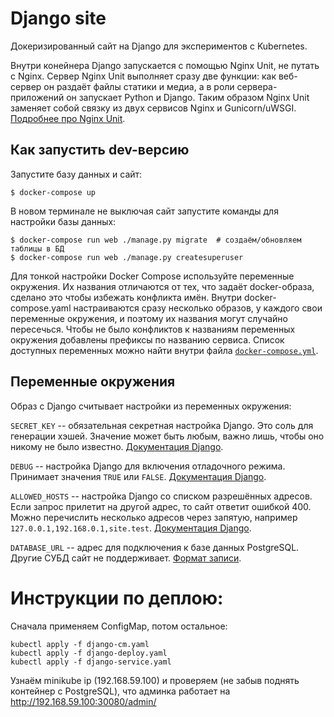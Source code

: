 # Django site

Докеризированный сайт на Django для экспериментов с Kubernetes.

Внутри конейнера Django запускается с помощью Nginx Unit, не путать с Nginx. Сервер Nginx Unit выполняет сразу две функции: как веб-сервер он раздаёт файлы статики и медиа, а в роли сервера-приложений он запускает Python и Django. Таким образом Nginx Unit заменяет собой связку из двух сервисов Nginx и Gunicorn/uWSGI. [Подробнее про Nginx Unit](https://unit.nginx.org/).

## Как запустить dev-версию

Запустите базу данных и сайт:

```shell-session
$ docker-compose up
```

В новом терминале не выключая сайт запустите команды для настройки базы данных:

```shell-session
$ docker-compose run web ./manage.py migrate  # создаём/обновляем таблицы в БД
$ docker-compose run web ./manage.py createsuperuser
```

Для тонкой настройки Docker Compose используйте переменные окружения. Их названия отличаются от тех, что задаёт docker-образа, сделано это чтобы избежать конфликта имён. Внутри docker-compose.yaml настраиваются сразу несколько образов, у каждого свои переменные окружения, и поэтому их названия могут случайно пересечься. Чтобы не было конфликтов к названиям переменных окружения добавлены префиксы по названию сервиса. Список доступных переменных можно найти внутри файла [`docker-compose.yml`](./docker-compose.yml).

## Переменные окружения

Образ с Django считывает настройки из переменных окружения:

`SECRET_KEY` -- обязательная секретная настройка Django. Это соль для генерации хэшей. Значение может быть любым, важно лишь, чтобы оно никому не было известно. [Документация Django](https://docs.djangoproject.com/en/3.2/ref/settings/#secret-key).

`DEBUG` -- настройка Django для включения отладочного режима. Принимает значения `TRUE` или `FALSE`. [Документация Django](https://docs.djangoproject.com/en/3.2/ref/settings/#std:setting-DEBUG).

`ALLOWED_HOSTS` -- настройка Django со списком разрешённых адресов. Если запрос прилетит на другой адрес, то сайт ответит ошибкой 400. Можно перечислить несколько адресов через запятую, например `127.0.0.1,192.168.0.1,site.test`. [Документация Django](https://docs.djangoproject.com/en/3.2/ref/settings/#allowed-hosts).

`DATABASE_URL` -- адрес для подключения к базе данных PostgreSQL. Другие СУБД сайт не поддерживает. [Формат записи](https://github.com/jacobian/dj-database-url#url-schema).

# Инструкции по деплою:
Сначала применяем ConfigMap, потом остальное:
```
kubectl apply -f django-cm.yaml
kubectl apply -f django-deploy.yaml
kubectl apply -f django-service.yaml
```
Узнаём minikube ip (192.168.59.100) и проверяем (не забыв поднять контейнер с PostgreSQL), что админка работает на http://192.168.59.100:30080/admin/